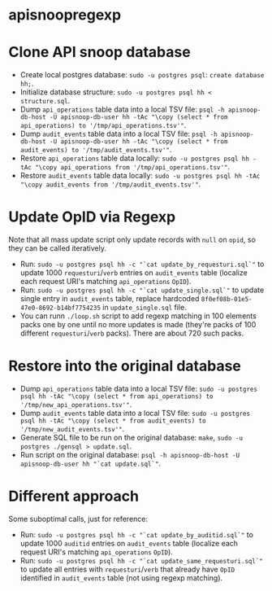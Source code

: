 # apisnoopregexp

# Clone API snoop database

- Create local postgres database: `sudo -u postgres psql`: `create database hh;`.
- Initialize database structure: `sudo -u postgres psql hh < structure.sql`.
- Dump `api_operations` table data into a local TSV file: `psql -h apisnoop-db-host -U apisnoop-db-user hh -tAc "\copy (select * from api_operations) to '/tmp/api_operations.tsv'"`.
- Dump `audit_events` table data into a local TSV file: `psql -h apisnoop-db-host -U apisnoop-db-user hh -tAc "\copy (select * from audit_events) to '/tmp/audit_events.tsv'"`.
- Restore `api_operations` table data locally: `sudo -u postgres psql hh -tAc "\copy api_operations from '/tmp/api_operations.tsv'"`.
- Restore `audit_events` table data locally: `sudo -u postgres psql hh -tAc "\copy audit_events from '/tmp/audit_events.tsv'"`.


# Update OpID via Regexp

Note that all mass update script only update records with `null` on `opid`, so they can be called iteratively.

- Run: `` sudo -u postgres psql hh -c "`cat update_by_requesturi.sql`" `` to update 1000 `requesturi`/`verb` entries on `audit_events` table (localize each request URI's matching `api_operations` `OpID`).
- Run: `` sudo -u postgres psql hh -c "`cat update_single.sql`" `` to update single entry in `audit_events` table, replace hardcoded `8f0ef08b-01e5-47e0-8692-b14bf7754235` in `update_single.sql` file.
- You can runn  `./loop.sh` script to add regexp matching in 100 elements packs one by one until no more updates is made (they're packs of 100 different `requesturi`/`verb` packs). There are about 720 such packs.


# Restore into the original database

- Dump `api_operations` table data into a local TSV file: `sudo -u postgres psql hh -tAc "\copy (select * from api_operations) to '/tmp/new_api_operations.tsv'"`.
- Dump `audit_events` table data into a local TSV file: `sudo -u postgres psql hh -tAc "\copy (select * from audit_events) to '/tmp/new_audit_events.tsv'"`.
- Generate SQL file to be run on the original database: `make`, `sudo -u postgres ./gensql > update.sql`.
- Run script on the original database: `` psql -h apisnoop-db-host -U apisnoop-db-user hh "`cat update.sql`" ``.


# Different approach

Some suboptimal calls, just for reference:

- Run: `` sudo -u postgres psql hh -c "`cat update_by_auditid.sql`" `` to update 1000 `auditid` entries on `audit_events` table (localize each request URI's matching `api_operations` `OpID`).
- Run: `` sudo -u postgres psql hh -c "`cat update_same_requesturi.sql`" `` to update all entries with `requesturi`/`verb` that already have `OpID` identified in `audit_events` table (not using regexp matching).
